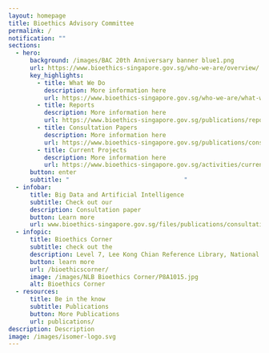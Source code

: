 ```yaml
---
layout: homepage
title: Bioethics Advisory Committee
permalink: /
notification: ""
sections:
  - hero:
      background: /images/BAC 20th Anniversary banner blue1.png
      url: https://www.bioethics-singapore.gov.sg/who-we-are/overview/
      key_highlights:
        - title: What We Do
          description: More information here
          url: https://www.bioethics-singapore.gov.sg/who-we-are/what-we-do/
        - title: Reports
          description: More information here
          url: https://www.bioethics-singapore.gov.sg/publications/reports/
        - title: Consultation Papers
          description: More information here
          url: https://www.bioethics-singapore.gov.sg/publications/consultation-papers/
        - title: Current Projects
          description: More information here
          url: https://www.bioethics-singapore.gov.sg/activities/current-projects/
      button: enter
      subtitle: "                                "
  - infobar:
      title: Big Data and Artificial Intelligence
      subtitle: Check out our
      description: Consultation paper
      button: Learn more
      url: www.bioethics-singapore.gov.sg/files/publications/consultation-papers/big-data-and-ai.pdf
  - infopic:
      title: Bioethics Corner
      subtitle: check out the
      description: Level 7, Lee Kong Chian Reference Library, National Library Building
      button: learn more
      url: /bioethicscorner/
      image: /images/NLB Bioethics Corner/P8A1015.jpg
      alt: Bioethics Corner
  - resources:
      title: Be in the know
      subtitle: Publications
      button: More Publications
      url: publications/
description: Description
image: /images/isomer-logo.svg
---
```

